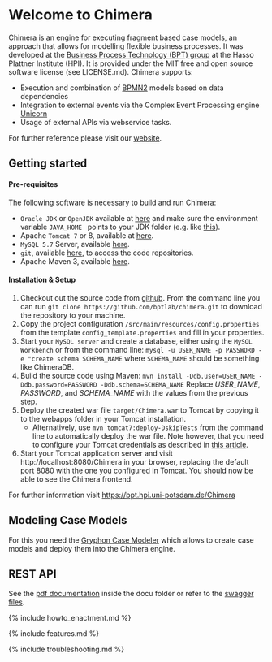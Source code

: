 # Welcome to Chimera
Chimera is an engine for executing fragment based case models, an approach that allows for modelling flexible business processes. It was developed at the [Business Process Technology (BPT) group](http://bpt.hpi.uni-potsdam.de/Public/) at the Hasso Plattner Institute (HPI). It is provided under the MIT free and open source software license (see LICENSE.md). Chimera supports:

* Execution and combination of [BPMN2](http://www.omg.org/spec/BPMN/2.0/) models based on data dependencies
* Integration to external events via the Complex Event Processing engine [Unicorn](https://bpt.hpi.uni-potsdam.de/UNICORN)
* Usage of external APIs via webservice tasks.

For further reference please visit our [website](https://bpt.hpi.uni-potsdam.de/Chimera/WebHome).

## Getting started

#### Pre-requisites
The following software is necessary to build and run Chimera:

   * `Oracle JDK`  or `OpenJDK` available at  [here](http://www.oracle.com/technetwork/java/javase/downloads/jdk8-downloads-2133151.html) and make sure the environment variable `JAVA_HOME ` points to your JDK folder (e.g. like [this](http://www.wikihow.com/Set-Java-Home)).
   * Apache `Tomcat 7` or 8, available at [here](https://tomcat.apache.org/download-70.cgi).
   * `MySQL 5.7` Server, available [here](http://dev.mysql.com/downloads/mysql/).
   * `git`, available  [here](https://git-scm.com/downloads), to access the code repositories.
   * Apache Maven 3, available [here](http://maven.apache.org/install.html).

#### Installation & Setup

   1. Checkout out the source code from [github](http://github.com/bptlab/chimera). From the command line you can run `git clone https://github.com/bptlab/chimera.git` to download the repository to your machine.
   1. Copy the project configuration `/src/main/resources/config.properties` from the template `config_template.properties` and fill in your properties.
   1. Start your `MySQL server` and create a database, either using the `MySQL Workbench` or from the command line: `mysql -u USER_NAME -p PASSWORD -e "create schema SCHEMA_NAME` where `SCHEMA_NAME` should be something like ChimeraDB.
   1. Build the source code using Maven: `mvn install -Ddb.user=USER_NAME -Ddb.password=PASSWORD -Ddb.schema=SCHEMA_NAME` Replace *USER_NAME*, *PASSWORD*, and *SCHEMA_NAME* with the values from the previous step.
   1. Deploy the created war file `target/Chimera.war` to Tomcat by copying it to the webapps folder in your Tomcat installation.
      * Alternatively, use `mvn tomcat7:deploy-DskipTests` from the command line to automatically deploy the war file. Note however, that you need to configure your Tomcat credentials as described in [this article](http://www.mkyong.com/maven/how-to-deploy-maven-based-war-file-to-tomcat/).
   1. Start your Tomcat application server and visit http://localhost:8080/Chimera in your browser, replacing the default port 8080 with the one you configured in Tomcat. You should now be able to see the Chimera frontend.

For further information visit https://bpt.hpi.uni-potsdam.de/Chimera

## Modeling Case Models

For this you need the [Gryphon Case Modeler](https://github.com/bptlab/gryphon) which allows to create case models and deploy them into the Chimera engine.

## REST API

See the [pdf documentation](https://github.com/bptlab/chimera/raw/dev/docu/rest/JEngine_REST_Specs.pdf) inside the docu folder or refer to the [swagger files](https://github.com/bptlab/chimera/raw/dev/docu/rest/swagger.json).

{% include howto_enactment.md %}

{% include features.md %}

{% include troubleshooting.md %}
